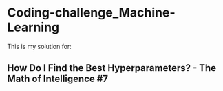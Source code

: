 # Coding-challenge_Machine-Learning
This is my solution for:
## How Do I Find the Best Hyperparameters? - The Math of Intelligence #7

